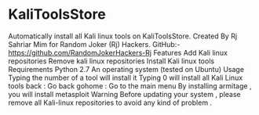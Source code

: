 # KaliToolsStore
Automatically install all Kali linux tools on KaliToolsStore. Created By Rj Sahriar Mim for Random Joker (Rj) Hackers. GitHub:- https://github.com/RandomJokerHackers-Rj
Features
Add Kali linux repositories
Remove kali linux repositories
Install Kali linux tools
Requirements
Python 2.7
An operating system (tested on Ubuntu)
Usage
Typing the number of a tool will install it
Typing 0 will install all Kali Linux tools
back : Go back
gohome : Go to the main menu
By installing armitage , you will install metasploit
Warning
Before updating your system , please remove all Kali-linux repositories to avoid any kind of problem .

